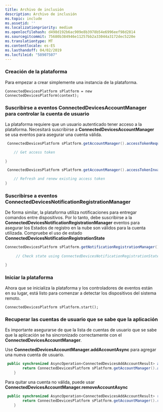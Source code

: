 ```yaml
---
title: Archivo de inclusión
description: Archivo de inclusión
ms.topic: include
ms.assetid: ''
ms.localizationpriority: medium
ms.openlocfilehash: d498d192b6ac909e8b3978b54e6996eef98d2814
ms.sourcegitcommit: 75680b384946e11257bb2a33044a3172dec5220e
ms.translationtype: MT
ms.contentlocale: es-ES
ms.lasthandoff: 04/02/2019
ms.locfileid: "58907507"
---
```

### <a name="create-the-platform"></a>Creación de la plataforma


Para empezar a crear simplemente una instancia de la plataforma.

`ConnectedDevicesPlatform sPlatform = new ConnectedDevicesPlatform(context);`

### <a name="subscribe-to-connecteddevicesaccountmanager-events-to-handle-the-user-account"></a>Suscribirse a eventos ConnectedDevicesAccountManager para controlar la cuenta de usuario 

La plataforma requiere que un usuario autenticado tener acceso a la plataforma.  Necesitará suscribirse a **ConnectedDevicesAccountManager** se usa eventos para asegurar una cuenta válida. 

```Java
 ConnectedDevicesPlatform sPlatform.getAccountManager().accessTokenRequested().subscribe((accountManager, args) -> {

    // Get access token
                 
}
```

```Java
 ConnectedDevicesPlatform sPlatform.getAccountManager().accessTokenInvalidated().subscribe((accountManager, args) -> {

    // Refresh and renew existing access token
}
```


### <a name="subscribe-to-connecteddevicesnotificationregistrationmanager-events"></a>Suscribirse a eventos ConnectedDevicesNotificationRegistrationManager

De forma similar, la plataforma utiliza notificaciones para entregar comandos entre dispositivos.  Por lo tanto, debe suscribirse a la **ConnectedDevicesNotificationRegistrationManager** eventos para asegurar los Estados de registro en la nube son válidos para la cuenta utilizada.  Compruebe el uso de estado **ConnectedDevicesNotificationRegistrationState**

```Java
ConnectedDevicesPlatform sPlatform.getNotificationRegistrationManager().notificationRegistrationStateChanged().subscribe((notificationRegistrationManager, args) -> {
    
     // Check state using ConnectedDevicesNotificationRegistrationState enum

}
```
### <a name="start-the-platform"></a>Iniciar la plataforma
Ahora que se inicializa la plataforma y los controladores de eventos están en su lugar, está listo para comenzar a detectar los dispositivos del sistema remoto.  

`ConnectedDevicesPlatform sPlatform.start();`

### <a name="retrieve-user-accounts-known-to-the-app"></a>Recuperar las cuentas de usuario que se sabe que la aplicación

Es importante asegurarse de que la lista de cuentas de usuario que se sabe que la aplicación se ha sincronizado correctamente con el **ConnectedDevicesAccountManager**.

Use **ConnectedDevicesAccountManager.addAccountAsync** para agregar una nueva cuenta de usuario.

```Java
 public synchronized AsyncOperation<ConnectedDevicesAddAccountResult> addAccountToAccountManagerAsync(ConnectedDevicesAccount account) {
        return ConnectedDevicesPlatform sPlatform.getAccountManager().addAccountAsync(account);
    }
```

Para quitar una cuenta no válida, puede usar **ConnectedDevicesAccountManager.removeAccountAsync**

```Java
 public synchronized AsyncOperation<ConnectedDevicesAddAccountResult> removeAccountToAccountManagerAsync(ConnectedDevicesAccount account) {
        return ConnectedDevicesPlatform sPlatform.getAccountManager().removeAccountAsync(account);
    }
```
